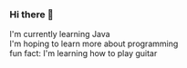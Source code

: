 ### Hi there 👋

I'm currently learning Java <br />
I'm hoping to learn more about programming <br />
fun fact: I'm learning how to play guitar 
